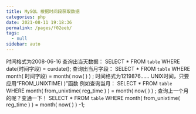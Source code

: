 ```yaml
---
title: MySQL 根据时间段获取数据
categories: php
date: 2021-08-11 19:18:36
permalink: /pages/f02eeb/
tags: 
  - null
sidebar: auto
---
```


时间格式为2008-06-16 
查询出当天数据： 
SELECT * FROM `table` WHERE date(时间字段) = curdate(); 
查询出当月字段： 
SELECT * 
FROM `table` 
WHERE month( 时间字段) = month( now( ) ) ; 
时间格式为1219876…… UNIX时间，只要应用“FROM_UNIXTIME( )”函数 
例如查询当月： 
SELECT * 
FROM `table` 
WHERE month( from_unixtime( reg_time ) ) = month( now( ) ) ; 
查询上一个月的呢？变通一下！ 
SELECT * 
FROM `table` 
WHERE month( from_unixtime( reg_time ) ) = month( now( ) ) -1;